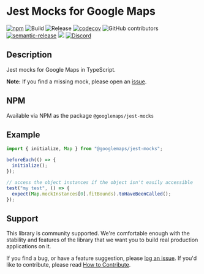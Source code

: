 # Jest Mocks for Google Maps

[![npm](https://img.shields.io/npm/v/@googlemaps/jest-mocks)](https://www.npmjs.com/package/@googlemaps/jest-mocks)
![Build](https://github.com/googlemaps/js-jest-mocks/workflows/Build/badge.svg)
![Release](https://github.com/googlemaps/js-jest-mocks/workflows/Release/badge.svg)
[![codecov](https://codecov.io/gh/googlemaps/js-jest-mocks/branch/main/graph/badge.svg)](https://codecov.io/gh/googlemaps/js-jest-mocks)
![GitHub contributors](https://img.shields.io/github/contributors/googlemaps/js-jest-mocks?color=green)
[![semantic-release](https://img.shields.io/badge/%20%20%F0%9F%93%A6%F0%9F%9A%80-semantic--release-e10079.svg)](https://github.com/semantic-release/semantic-release)
[![](https://github.com/jpoehnelt/in-solidarity-bot/raw/main/static//badge-flat.png)](https://github.com/apps/in-solidarity)
[![Discord](https://img.shields.io/discord/676948200904589322?color=6A7EC2&logo=discord&logoColor=ffffff)](https://discord.gg/jRteCzP)

## Description

Jest mocks for Google Maps in TypeScript.

**Note:** If you find a missing mock, please open an [issue][issues].

## NPM

Available via NPM as the package `@googlemaps/jest-mocks`

## Example

```typescript
import { initialize, Map } from "@googlemaps/jest-mocks";

beforeEach(() => {
  initialize();
});

// access the object instances if the object isn't easily accessible
test("my test", () => {
  expect(Map.mockInstances[0].fitBounds).toHaveBeenCalled();
});
```

## Support

This library is community supported. We're comfortable enough with the stability and features of
the library that we want you to build real production applications on it.

If you find a bug, or have a feature suggestion, please [log an issue][issues]. If you'd like to
contribute, please read [How to Contribute][contrib].

[issues]: https://github.com/googlemaps/js-jest-mocks/issues
[contrib]: CONTRIBUTING.md
